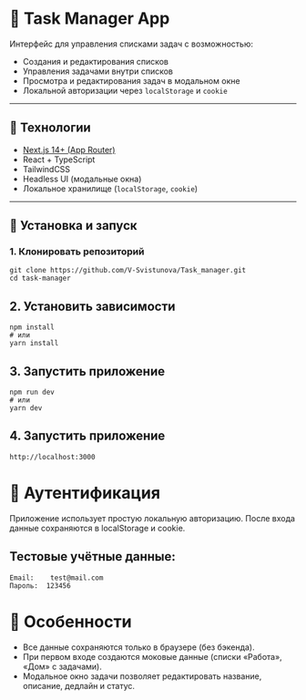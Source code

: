 # 📝 Task Manager App

Интерфейс для управления списками задач с возможностью:

- Создания и редактирования списков
- Управления задачами внутри списков
- Просмотра и редактирования задач в модальном окне
- Локальной авторизации через `localStorage` и `cookie`

---

## 🚀 Технологии

- [Next.js 14+ (App Router)](https://nextjs.org)
- React + TypeScript
- TailwindCSS
- Headless UI (модальные окна)
- Локальное хранилище (`localStorage`, `cookie`)

---

## 🔧 Установка и запуск

### 1. Клонировать репозиторий

```
git clone https://github.com/V-Svistunova/Task_manager.git
cd task-manager
```

## 2. Установить зависимости

```
npm install
# или
yarn install
```

## 3. Запустить приложение
```
npm run dev
# или
yarn dev

```
## 4. Запустить приложение
```
http://localhost:3000
```

# 🔐 Аутентификация
Приложение использует простую локальную авторизацию. После входа данные сохраняются в localStorage и cookie.

## Тестовые учётные данные:
```
Email:    test@mail.com
Пароль:  123456
```

# 📌 Особенности
- Все данные сохраняются только в браузере (без бэкенда).
- При первом входе создаются моковые данные (списки «Работа», «Дом» с задачами).
- Модальное окно задачи позволяет редактировать название, описание, дедлайн и статус.